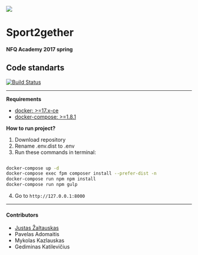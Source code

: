 ![](https://avatars0.githubusercontent.com/u/4995607?v=3&s=100)
# Sport2gether
#### NFQ Academy 2017 spring

## Code standarts
[![Build Status](https://travis-ci.org/nfqakademija/sport2gether.svg?branch=master)](https://travis-ci.org/nfqakademija/sport2gether)

---

**Requirements**

* [docker: >=17.x-ce](https://docs.docker.com/engine/installation/)
* [docker-compose: >=1.8.1](https://github.com/docker/compose/releases)

**How to run project?**

1. Download repository
2. Rename .env.dist to .env
3. Run these commands in terminal:

```bash

docker-compose up -d
docker-compose exec fpm composer install --prefer-dist -n
docker-compose run npm npm install
docker-compose run npm gulp

```

4. Go to `http://127.0.0.1:8000`

---

#### Contributors

- [Justas Žaltauskas](https://github.com/JustasZaltauskas/)
- Pavelas Adomaitis
- Mykolas Kazlauskas
- Gediminas Katilevičius
